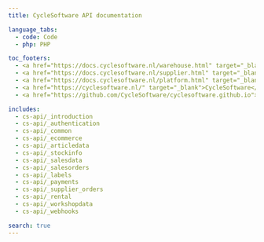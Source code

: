 ```yaml
---
title: CycleSoftware API documentation

language_tabs:
  - code: Code
  - php: PHP

toc_footers:
  - <a href="https://docs.cyclesoftware.nl/warehouse.html" target="_blank">Warehouse platform documentation</a>
  - <a href="https://docs.cyclesoftware.nl/supplier.html" target="_blank">Supplier integration documentation</a>
  - <a href="https://docs.cyclesoftware.nl/platform.html" target="_blank">Stock platform documentation</a>
  - <a href="https://cyclesoftware.nl/" target="_blank">CycleSoftware</a>
  - <a href="https://github.com/CycleSoftware/cyclesoftware.github.io">Contribute to the documentation</a>

includes:
  - cs-api/_introduction
  - cs-api/_authentication
  - cs-api/_common
  - cs-api/_ecommerce
  - cs-api/_articledata
  - cs-api/_stockinfo
  - cs-api/_salesdata
  - cs-api/_salesorders
  - cs-api/_labels
  - cs-api/_payments
  - cs-api/_supplier_orders
  - cs-api/_rental
  - cs-api/_workshopdata
  - cs-api/_webhooks

search: true
---
```

